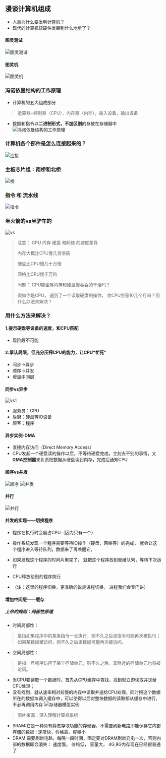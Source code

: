 ## 漫谈计算机组成
- 人类为什么要发明计算机？
- 现代的计算机软硬件发展到什么地步了？
#### 图灵测试  
![图灵测试](https://github.com/Alex5Moon/Ace_coderising2017/blob/master/1st_quarter/pic/0222/1.jpg)
#### 图灵机
![图灵机](https://github.com/Alex5Moon/Ace_coderising2017/blob/master/1st_quarter/pic/0222/2.jpg)
### 冯诺依曼结构的工作原理
- 计算机的五大组成部分
> 运算器+控制器（CPU），内存器（内存），输入设备，输出设备
- 数据和指令以**二进制形式，不加区别**的存放在存储器中
![冯诺依曼结构的工作原理](https://github.com/Alex5Moon/Ace_coderising2017/blob/master/1st_quarter/pic/0222/3.jpg)
### 计算机各个部件是怎么连接起来的？
![连接](https://github.com/Alex5Moon/Ace_coderising2017/blob/master/1st_quarter/pic/0222/4.jpg)
### 主板芯片组：南桥和北桥
![桥](https://github.com/Alex5Moon/Ace_coderising2017/blob/master/1st_quarter/pic/0222/5.jpg)
### 指令 和 流水线
![指令](https://github.com/Alex5Moon/Ace_coderising2017/blob/master/1st_quarter/pic/0222/6.jpg)
### 坐火箭的vs坐驴车的
![vs](https://github.com/Alex5Moon/Ace_coderising2017/blob/master/1st_quarter/pic/0222/7.jpg)
> 注意： CPU 内存  硬盘  和网络 的速度差异
> 
> 内存大概比CPU慢几百倍倍
>
> 硬盘比CPU慢几十万倍
> 
> 网络比CPU慢千万倍
> 
> 问题： CPU能坐等内存和硬盘慢吞吞的干活吗？ 
> 
> 假如你是CPU， 遇到了一个读取硬盘的操作， 你CPU坐等10几个月吗？用什么办法来解决？
### 用什么方法来解决？
#### 1.提示硬盘等设备的速度，和CPU匹配
- 现阶段不可能
#### 2.承认局限，但充分压榨CPU的能力，让CPU“忙死”
- 同步->异步
- 顺序->并发
- 增加中间层
#### 同步vs异步
![vs1](https://github.com/Alex5Moon/Ace_coderising2017/blob/master/1st_quarter/pic/0222/13.jpg)
- 服务员：CPU
- 后厨：硬盘等IO设备
- 顾客：程序
#### 异步实例-DMA
- 直接内存访问（Direct Memory Access）
- CPU发起一个硬盘读的操作以后，不等待硬盘完成，立刻去干别的事情，又**DMA控制器**来负责把数据从硬盘读到内存，完成后通知CPU
#### 顺序vs并发
![顺序](https://github.com/Alex5Moon/Ace_coderising2017/blob/master/1st_quarter/pic/0222/8.jpg)
![并发](https://github.com/Alex5Moon/Ace_coderising2017/blob/master/1st_quarter/pic/0222/9.jpg)
#### 并行
![并行](https://github.com/Alex5Moon/Ace_coderising2017/blob/master/1st_quarter/pic/0222/10.jpg)
#### 并发的实现——切换程序
- 程序在执行时会霸占CPU（因为只有一个）

- 操作系统发现一个程序需要等待IO操作（硬盘，网络等）的完成， 就会让这个程序进入等待队列，数据来了再唤醒它。

- 如果发现这个程序的时间片用完了， 就把这个程序放到就绪队列，等待下次运行

- CPU释放给别的程序执行

- （注：这里的程序切换，更准确的说是进程切换， 进程我们会专门讲）
#### 增加中间层——缓存
##### 上帝的规则：局部性原理
- 时间局部性：
> 是指如果程序中的某条指令一旦执行，则不久之后该指令可能再次被执行； 如果某数据被访问，则不久之后该数据可能再次被访问。
- 空间局部性：
> 是指一旦程序访问了某个存储单元，则不久之后。其附近的存储单元也将被访问。
- 当CPU要读取一个数据时，首先从CPU缓存中查找，找到就立即读取并送给CPU处理；
- 没有找到，就从速率相对较慢的内存中读取并送给CPU处理，同时把这个数据所在的数据块调入缓存中，可以使得以后对整块数据的读取都从缓存中进行，不必再调用内存
![存储器模型实例](https://github.com/Alex5Moon/Ace_coderising2017/blob/master/1st_quarter/pic/0222/11.jpg)
> 图片来源：深入理解计算机系统
- SRAM:它是一种具有静态存取功能的存储器，不需要刷新电路即能保存它内部存储的数据  : 速度快，价格高，容量小
- DRAM:需要刷新电路，每隔一段时间，固定要对DRAM刷新充电一次，否则内部的数据即会消失： 速度慢， 价格低， 容量大， 4G,8G内存现在已经很普通了





